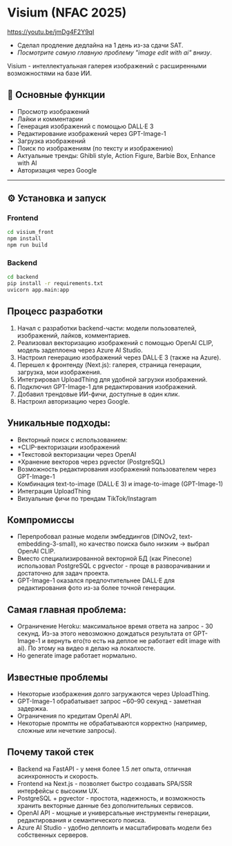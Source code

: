 # Visium (NFAC 2025)
https://youtu.be/jmDg4F2Y9qI
- Сделал продление дедлайна на 1 день из-за сдачи SAT.
- *Посмотрите самую главную проблему "image edit with ai" внизу*.

Visium - интеллектуальная галерея изображений с расширенными возможностями на базе ИИ.

## 🌟 Основные функции

- Просмотр изображений
- Лайки и комментарии
- Генерация изображений с помощью DALL·E 3
- Редактирование изображений через GPT-Image-1
- Загрузка изображений
- Поиск по изображениям (по тексту и изображению)
- Актуальные тренды: Ghibli style, Action Figure, Barbie Box, Enhance with AI
- Авторизация через Google

---

## ⚙️ Установка и запуск

### Frontend
```bash
cd visium_front
npm install
npm run build
```

### Backend
```bash
cd backend
pip install -r requirements.txt
uvicorn app.main:app
```
## Процесс разработки
1. Начал с разработки backend-части: модели пользователей, изображений, лайков, комментариев.
2. Реализовал векторизацию изображений с помощью OpenAI CLIP, модель задеплоена через Azure AI Studio.
3. Настроил генерацию изображений через DALL·E 3 (также на Azure).
4. Перешел к фронтенду (Next.js): галерея, страница генерации, загрузка, мои изображения.
5. Интегрировал UploadThing для удобной загрузки изображений.
6. Подключил GPT-Image-1 для редактирования изображений.
7. Добавил трендовые ИИ-фичи, доступные в один клик.
8. Настроил авторизацию через Google.

## Уникальные подходы:
- Векторный поиск с использованием:
 - *CLIP-векторизации изображений
 - *Текстовой векторизации через OpenAI
 - *Хранение векторов через pgvector (PostgreSQL)
- Возможность редактирования изображений пользователем через GPT-Image-1
- Комбинация text-to-image (DALL·E 3) и image-to-image (GPT-Image-1)
- Интеграция UploadThing
- Визуальные фичи по трендам TikTok/Instagram

## Компромиссы
- Перепробовал разные модели эмбеддингов (DINOv2, text-embedding-3-small), но качество поиска было низким → выбрал OpenAI CLIP.
- Вместо специализированной векторной БД (как Pinecone) использовал PostgreSQL с pgvector - проще в разворачивании и достаточно для задач проекта.
- GPT-Image-1 оказался предпочтительнее DALL·E для редактирования фото из-за более точной генерации.

## Самая главная проблема:
- Ограничение Heroku: максимальное время ответа на запрос - 30 секунд. Из-за этого невозможно дождаться результата от GPT-Image-1 и вернуть его(то есть на деплое не работает edit image with ai). По этому на видео я делаю на локалхосте.
- Но generate image работает нормально.

## Известные проблемы
- Некоторые изображения долго загружаются через UploadThing.
- GPT-Image-1 обрабатывает запрос ~60–90 секунд - заметная задержка.
- Ограничения по кредитам OpenAI API.
- Некоторые промпты не обрабатываются корректно (например, сложные или нечеткие запросы).

## Почему такой стек
- Backend на FastAPI - у меня более 1.5 лет опыта, отличная асинхронность и скорость.
- Frontend на Next.js - позволяет быстро создавать SPA/SSR интерфейсы с высоким UX.
- PostgreSQL + pgvector - простота, надежность, и возможность хранить векторные данные без дополнительных сервисов.
- OpenAI API - мощные и универсальные инструменты генерации, редактирования и семантического поиска.
- Azure AI Studio - удобно деплоить и масштабировать модели без собственных серверов.